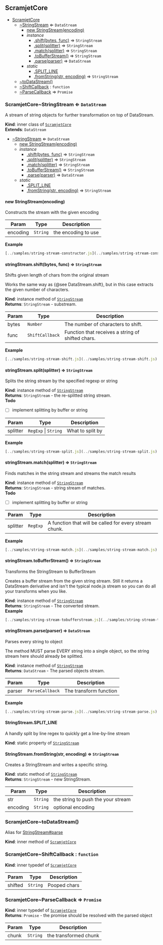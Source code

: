 <a name="module_ScramjetCore"></a>

## ScramjetCore

* [ScramjetCore](#module_ScramjetCore)
    * [~StringStream](#module_ScramjetCore..StringStream) ⇐ <code>DataStream</code>
        * [new StringStream(encoding)](#new_module_ScramjetCore..StringStream_new)
        * _instance_
            * [.shift(bytes, func)](#module_ScramjetCore..StringStream+shift) ⇒ <code>StringStream</code>
            * [.split(splitter)](#module_ScramjetCore..StringStream+split) ⇒ <code>StringStream</code>
            * [.match(splitter)](#module_ScramjetCore..StringStream+match) ⇒ <code>StringStream</code>
            * [.toBufferStream()](#module_ScramjetCore..StringStream+toBufferStream) ⇒ <code>StringStream</code>
            * [.parse(parser)](#module_ScramjetCore..StringStream+parse) ⇒ <code>DataStream</code>
        * _static_
            * [.SPLIT_LINE](#module_ScramjetCore..StringStream.SPLIT_LINE)
            * [.fromString(str, encoding)](#module_ScramjetCore..StringStream.fromString) ⇒ <code>StringStream</code>
    * [~toDataStream()](#module_ScramjetCore..toDataStream)
    * [~ShiftCallback](#module_ScramjetCore..ShiftCallback) : <code>function</code>
    * [~ParseCallback](#module_ScramjetCore..ParseCallback) ⇒ <code>Promise</code>

<a name="module_ScramjetCore..StringStream"></a>

### ScramjetCore~StringStream ⇐ <code>DataStream</code>
A stream of string objects for further transformation on top of DataStream.

**Kind**: inner class of [<code>ScramjetCore</code>](#module_ScramjetCore)  
**Extends**: <code>DataStream</code>  

* [~StringStream](#module_ScramjetCore..StringStream) ⇐ <code>DataStream</code>
    * [new StringStream(encoding)](#new_module_ScramjetCore..StringStream_new)
    * _instance_
        * [.shift(bytes, func)](#module_ScramjetCore..StringStream+shift) ⇒ <code>StringStream</code>
        * [.split(splitter)](#module_ScramjetCore..StringStream+split) ⇒ <code>StringStream</code>
        * [.match(splitter)](#module_ScramjetCore..StringStream+match) ⇒ <code>StringStream</code>
        * [.toBufferStream()](#module_ScramjetCore..StringStream+toBufferStream) ⇒ <code>StringStream</code>
        * [.parse(parser)](#module_ScramjetCore..StringStream+parse) ⇒ <code>DataStream</code>
    * _static_
        * [.SPLIT_LINE](#module_ScramjetCore..StringStream.SPLIT_LINE)
        * [.fromString(str, encoding)](#module_ScramjetCore..StringStream.fromString) ⇒ <code>StringStream</code>

<a name="new_module_ScramjetCore..StringStream_new"></a>

#### new StringStream(encoding)
Constructs the stream with the given encoding


| Param | Type | Description |
| --- | --- | --- |
| encoding | <code>String</code> | the encoding to use |

**Example**  
```js
[../samples/string-stream-constructor.js](../samples/string-stream-constructor.js)
```
<a name="module_ScramjetCore..StringStream+shift"></a>

#### stringStream.shift(bytes, func) ⇒ <code>StringStream</code>
Shifts given length of chars from the original stream

Works the same way as {@see DataStream.shift}, but in this case extracts
the given number of characters.

**Kind**: instance method of [<code>StringStream</code>](#module_ScramjetCore..StringStream)  
**Returns**: <code>StringStream</code> - substream.  

| Param | Type | Description |
| --- | --- | --- |
| bytes | <code>Number</code> | The number of characters to shift. |
| func | <code>ShiftCallback</code> | Function that receives a string of shifted                                 chars. |

**Example**  
```js
[../samples/string-stream-shift.js](../samples/string-stream-shift.js)
```
<a name="module_ScramjetCore..StringStream+split"></a>

#### stringStream.split(splitter) ⇒ <code>StringStream</code>
Splits the string stream by the specified regexp or string

**Kind**: instance method of [<code>StringStream</code>](#module_ScramjetCore..StringStream)  
**Returns**: <code>StringStream</code> - the re-splitted string stream.  
**Todo**

- [ ] implement splitting by buffer or string


| Param | Type | Description |
| --- | --- | --- |
| splitter | <code>RegExp</code> \| <code>String</code> | What to split by |

**Example**  
```js
[../samples/string-stream-split.js](../samples/string-stream-split.js)
```
<a name="module_ScramjetCore..StringStream+match"></a>

#### stringStream.match(splitter) ⇒ <code>StringStream</code>
Finds matches in the string stream and streams the match results

**Kind**: instance method of [<code>StringStream</code>](#module_ScramjetCore..StringStream)  
**Returns**: <code>StringStream</code> - string stream of matches.  
**Todo**

- [ ] implement splitting by buffer or string


| Param | Type | Description |
| --- | --- | --- |
| splitter | <code>RegExp</code> | A function that will be called for every                             stream chunk. |

**Example**  
```js
[../samples/string-stream-match.js](../samples/string-stream-match.js)
```
<a name="module_ScramjetCore..StringStream+toBufferStream"></a>

#### stringStream.toBufferStream() ⇒ <code>StringStream</code>
Transforms the StringStream to BufferStream

Creates a buffer stream from the given string stream. Still it returns a
DataStream derivative and isn't the typical node.js stream so you can do
all your transforms when you like.

**Kind**: instance method of [<code>StringStream</code>](#module_ScramjetCore..StringStream)  
**Returns**: <code>StringStream</code> - The converted stream.  
**Example**  
```js
[../samples/string-stream-tobufferstream.js](../samples/string-stream-tobufferstream.js)
```
<a name="module_ScramjetCore..StringStream+parse"></a>

#### stringStream.parse(parser) ⇒ <code>DataStream</code>
Parses every string to object

The method MUST parse EVERY string into a single object, so the string
stream here should already be splitted.

**Kind**: instance method of [<code>StringStream</code>](#module_ScramjetCore..StringStream)  
**Returns**: <code>DataStream</code> - The parsed objects stream.  

| Param | Type | Description |
| --- | --- | --- |
| parser | <code>ParseCallback</code> | The transform function |

**Example**  
```js
[../samples/string-stream-parse.js](../samples/string-stream-parse.js)
```
<a name="module_ScramjetCore..StringStream.SPLIT_LINE"></a>

#### StringStream.SPLIT_LINE
A handly split by line regex to quickly get a line-by-line stream

**Kind**: static property of [<code>StringStream</code>](#module_ScramjetCore..StringStream)  
<a name="module_ScramjetCore..StringStream.fromString"></a>

#### StringStream.fromString(str, encoding) ⇒ <code>StringStream</code>
Creates a StringStream and writes a specific string.

**Kind**: static method of [<code>StringStream</code>](#module_ScramjetCore..StringStream)  
**Returns**: <code>StringStream</code> - new StringStream.  

| Param | Type | Description |
| --- | --- | --- |
| str | <code>String</code> | the string to push the your stream |
| encoding | <code>String</code> | optional encoding |

<a name="module_ScramjetCore..toDataStream"></a>

### ScramjetCore~toDataStream()
Alias for [StringStream#parse](StringStream#parse)

**Kind**: inner method of [<code>ScramjetCore</code>](#module_ScramjetCore)  
<a name="module_ScramjetCore..ShiftCallback"></a>

### ScramjetCore~ShiftCallback : <code>function</code>
**Kind**: inner typedef of [<code>ScramjetCore</code>](#module_ScramjetCore)  

| Param | Type | Description |
| --- | --- | --- |
| shifted | <code>String</code> | Pooped chars |

<a name="module_ScramjetCore..ParseCallback"></a>

### ScramjetCore~ParseCallback ⇒ <code>Promise</code>
**Kind**: inner typedef of [<code>ScramjetCore</code>](#module_ScramjetCore)  
**Returns**: <code>Promise</code> - the promise should be resolved with the parsed object  

| Param | Type | Description |
| --- | --- | --- |
| chunk | <code>String</code> | the transformed chunk |

